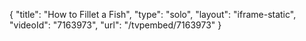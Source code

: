 {
    "title": "How to Fillet a Fish",
    "type": "solo",
    "layout": "iframe-static",
    "videoId": "7163973",
    "url": "\/tvpembed\/7163973"
}